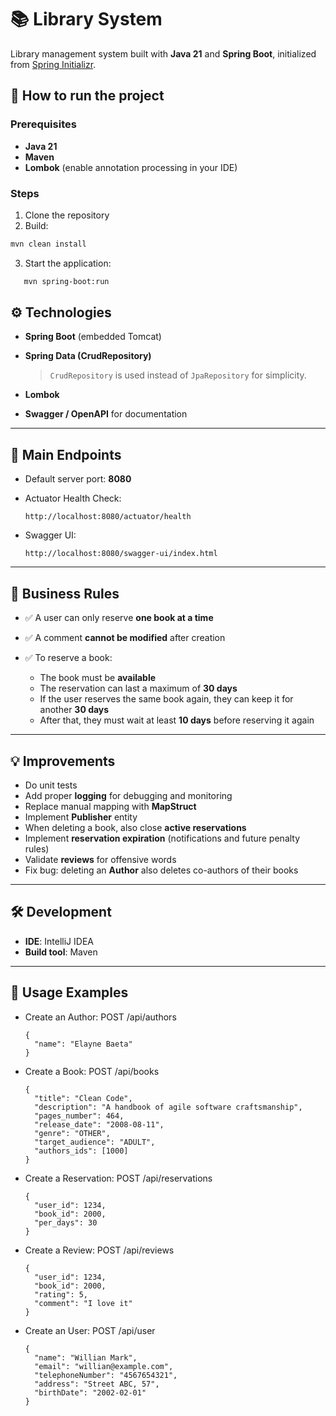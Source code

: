 
# 📚 Library System

Library management system built with **Java 21** and **Spring Boot**, initialized from [Spring Initializr](https://start.spring.io/).


## 🚀 How to run the project

### Prerequisites
- **Java 21**
- **Maven**
- **Lombok** (enable annotation processing in your IDE)

### Steps
1. Clone the repository
2. Build: 
  ```bash
mvn clean install
  ```
3. Start the application:

```bash
   mvn spring-boot:run
   ```

## ⚙️ Technologies

* **Spring Boot** (embedded Tomcat)
* **Spring Data (CrudRepository)**

  > `CrudRepository` is used instead of `JpaRepository` for simplicity.
* **Lombok**
* **Swagger / OpenAPI** for documentation

---

## 🔌 Main Endpoints

* Default server port: **8080**
* Actuator Health Check:

  ```
  http://localhost:8080/actuator/health
  ```
* Swagger UI:

  ```
  http://localhost:8080/swagger-ui/index.html
  ```

---

## 📖 Business Rules

* ✅ A user can only reserve **one book at a time**
* ✅ A comment **cannot be modified** after creation
* ✅ To reserve a book:

  * The book must be **available**
  * The reservation can last a maximum of **30 days**
  * If the user reserves the same book again, they can keep it for another **30 days**
  * After that, they must wait at least **10 days** before reserving it again

---

## 💡 Improvements

* Do unit tests
* Add proper **logging** for debugging and monitoring
* Replace manual mapping with **MapStruct**
* Implement **Publisher** entity
* When deleting a book, also close **active reservations**
* Implement **reservation expiration** (notifications and future penalty rules)
* Validate **reviews** for offensive words
* Fix bug: deleting an **Author** also deletes co-authors of their books

---

## 🛠️ Development

* **IDE**: IntelliJ IDEA
* **Build tool**: Maven

---
## 📌 Usage Examples

* Create an Author: POST /api/authors
  ```
  {
    "name": "Elayne Baeta"
  }
  ```


* Create a Book: POST /api/books
  ```
  {
    "title": "Clean Code",
    "description": "A handbook of agile software craftsmanship",
    "pages_number": 464,
    "release_date": "2008-08-11",
    "genre": "OTHER",
    "target_audience": "ADULT",
    "authors_ids": [1000]
  }
  ```
  
* Create a Reservation: POST /api/reservations
  ```
  {
    "user_id": 1234,
    "book_id": 2000,
    "per_days": 30
  }
  ```

* Create a Review: POST /api/reviews
  ```
  {
    "user_id": 1234,
    "book_id": 2000,
    "rating": 5,
    "comment": "I love it"
  }
  ```
* Create an User: POST /api/user
  ```
  {
    "name": "Willian Mark",
    "email": "willian@example.com",
    "telephoneNumber": "4567654321",
    "address": "Street ABC, 57",
    "birthDate": "2002-02-01"
  }
  ```
